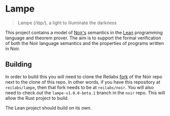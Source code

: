 # Lampe

> Lampe (/lɑ̃p/), a light to illuminate the darkness

This project contains a model of [Noir's](https://noir-lang.org) semantics in the
[Lean](https://lean-lang.org) programming language and theorem prover. The aim is to support the
formal verification of both the Noir language semantics and the properties of programs written in
Noir.

## Building

In order to build this you will need to clone the Reilabs [fork](https://github.com/reilabs/noir) of
the Noir repo next to the clone of this repo. In other words, if you have this repository at
`reilabs/lampe`, then that fork needs to be at `reilabs/noir`. You will also need to check out the
`lampe-v1.0.0-beta.1` branch in the `noir` repo. This will allow the Rust project to build.

The Lean project should build on its own.
